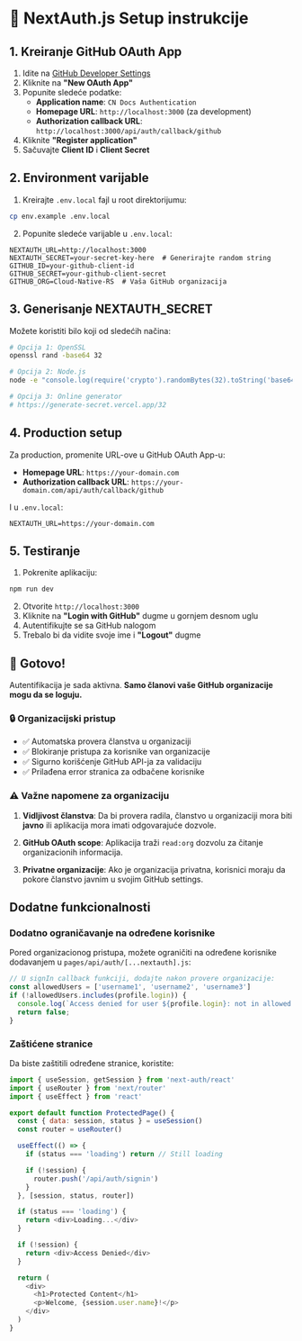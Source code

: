 # 🔐 NextAuth.js Setup instrukcije

## 1. Kreiranje GitHub OAuth App

1. Idite na [GitHub Developer Settings](https://github.com/settings/developers)
2. Kliknite na **"New OAuth App"**
3. Popunite sledeće podatke:
   - **Application name**: `CN Docs Authentication`
   - **Homepage URL**: `http://localhost:3000` (za development)
   - **Authorization callback URL**: `http://localhost:3000/api/auth/callback/github`
4. Kliknite **"Register application"**
5. Sačuvajte **Client ID** i **Client Secret**

## 2. Environment varijable

1. Kreirajte `.env.local` fajl u root direktorijumu:
```bash
cp env.example .env.local
```

2. Popunite sledeće varijable u `.env.local`:
```env
NEXTAUTH_URL=http://localhost:3000
NEXTAUTH_SECRET=your-secret-key-here  # Generirajte random string
GITHUB_ID=your-github-client-id
GITHUB_SECRET=your-github-client-secret
GITHUB_ORG=Cloud-Native-RS  # Vaša GitHub organizacija
```

## 3. Generisanje NEXTAUTH_SECRET

Možete koristiti bilo koji od sledećih načina:

```bash
# Opcija 1: OpenSSL
openssl rand -base64 32

# Opcija 2: Node.js
node -e "console.log(require('crypto').randomBytes(32).toString('base64'))"

# Opcija 3: Online generator
# https://generate-secret.vercel.app/32
```

## 4. Production setup

Za production, promenite URL-ove u GitHub OAuth App-u:
- **Homepage URL**: `https://your-domain.com`
- **Authorization callback URL**: `https://your-domain.com/api/auth/callback/github`

I u `.env.local`:
```env
NEXTAUTH_URL=https://your-domain.com
```

## 5. Testiranje

1. Pokrenite aplikaciju:
```bash
npm run dev
```

2. Otvorite `http://localhost:3000`
3. Kliknite na **"Login with GitHub"** dugme u gornjem desnom uglu
4. Autentifikujte se sa GitHub nalogom
5. Trebalo bi da vidite svoje ime i **"Logout"** dugme

## 🎉 Gotovo!

Autentifikacija je sada aktivna. **Samo članovi vaše GitHub organizacije mogu da se loguju.**

### 🔒 Organizacijski pristup

- ✅ Automatska provera članstva u organizaciji
- ✅ Blokiranje pristupa za korisnike van organizacije  
- ✅ Sigurno korišćenje GitHub API-ja za validaciju
- ✅ Prilađena error stranica za odbačene korisnike

### ⚠️ Važne napomene za organizaciju

1. **Vidljivost članstva**: Da bi provera radila, članstvo u organizaciji mora biti **javno** ili aplikacija mora imati odgovarajuće dozvole.

2. **GitHub OAuth scope**: Aplikacija traži `read:org` dozvolu za čitanje organizacionih informacija.

3. **Privatne organizacije**: Ako je organizacija privatna, korisnici moraju da pokore članstvo javnim u svojim GitHub settings.

## Dodatne funkcionalnosti

### Dodatno ograničavanje na određene korisnike
Pored organizacionog pristupa, možete ograničiti na određene korisnike dodavanjem u `pages/api/auth/[...nextauth].js`:

```js
// U signIn callback funkciji, dodajte nakon provere organizacije:
const allowedUsers = ['username1', 'username2', 'username3']
if (!allowedUsers.includes(profile.login)) {
  console.log(`Access denied for user ${profile.login}: not in allowed users list`);
  return false;
}
```

### Zaštićene stranice
Da biste zaštitili određene stranice, koristite:

```js
import { useSession, getSession } from 'next-auth/react'
import { useRouter } from 'next/router'
import { useEffect } from 'react'

export default function ProtectedPage() {
  const { data: session, status } = useSession()
  const router = useRouter()

  useEffect(() => {
    if (status === 'loading') return // Still loading

    if (!session) {
      router.push('/api/auth/signin')
    }
  }, [session, status, router])

  if (status === 'loading') {
    return <div>Loading...</div>
  }

  if (!session) {
    return <div>Access Denied</div>
  }

  return (
    <div>
      <h1>Protected Content</h1>
      <p>Welcome, {session.user.name}!</p>
    </div>
  )
}
```
